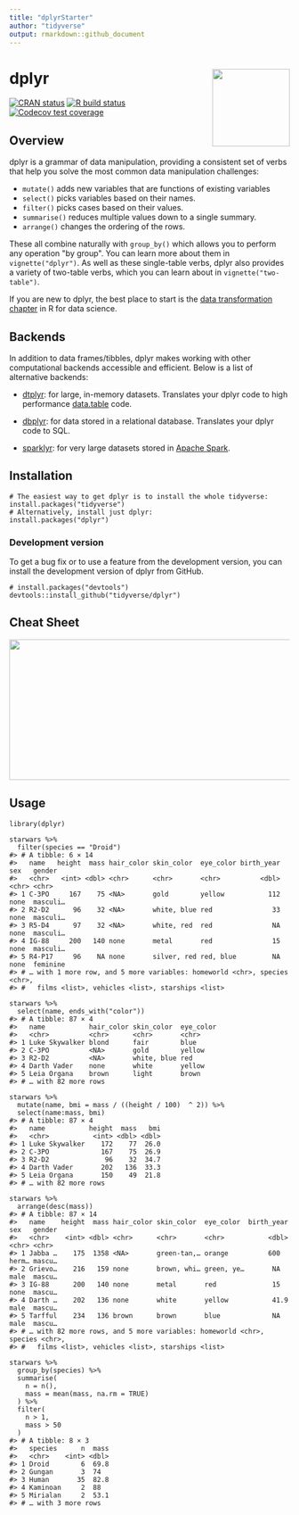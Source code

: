 ```yaml
---
title: "dplyrStarter"
author: "tidyverse"
output: rmarkdown::github_document
---
```


# dplyr <a href='https://dplyr.tidyverse.org'><img src='man/figures/logo.png' align="right" height="139" /></a>

<!-- badges: start -->
[![CRAN status](https://www.r-pkg.org/badges/version/dplyr)](https://cran.r-project.org/package=dplyr)
[![R build status](https://github.com/tidyverse/dplyr/workflows/R-CMD-check/badge.svg)](https://github.com/tidyverse/dplyr/actions?workflow=R-CMD-check)
[![Codecov test coverage](https://codecov.io/gh/tidyverse/dplyr/branch/main/graph/badge.svg)](https://app.codecov.io/gh/tidyverse/dplyr?branch=main)
<!-- badges: end -->

## Overview

dplyr is a grammar of data manipulation, providing a consistent set of verbs that help you solve the most common data manipulation challenges:

* `mutate()` adds new variables that are functions of existing variables
* `select()` picks variables based on their names.
* `filter()` picks cases based on their values.
* `summarise()` reduces multiple values down to a single summary.
* `arrange()` changes the ordering of the rows.

These all combine naturally with `group_by()` which allows you to perform any operation "by group". You can learn more about them in `vignette("dplyr")`. As well as these single-table verbs, dplyr also provides a variety of two-table verbs, which you can learn about in `vignette("two-table")`.

If you are new to dplyr, the best place to start is the [data transformation chapter](https://r4ds.had.co.nz/transform.html) in R for data science.

## Backends

In addition to data frames/tibbles, dplyr makes working with other computational backends accessible and efficient. Below is a list of alternative backends:

- [dtplyr](https://dtplyr.tidyverse.org/): for large, in-memory datasets. 
  Translates your dplyr code to high performance 
  [data.table](https://rdatatable.gitlab.io/data.table/) code.

- [dbplyr](https://dbplyr.tidyverse.org/): for data stored in a relational 
  database. Translates your dplyr code to SQL.

- [sparklyr](https://spark.rstudio.com): for very large datasets stored in 
  [Apache Spark](https://spark.apache.org).

## Installation

```{r, eval = FALSE}
# The easiest way to get dplyr is to install the whole tidyverse:
install.packages("tidyverse")
# Alternatively, install just dplyr:
install.packages("dplyr")
```

### Development version

To get a bug fix or to use a feature from the development version, you can install 
the development version of dplyr from GitHub.

```{r, eval = FALSE}
# install.packages("devtools")
devtools::install_github("tidyverse/dplyr")
```

## Cheat Sheet

<a href="https://github.com/rstudio/cheatsheets/blob/main/data-transformation.pdf"><img src="https://raw.githubusercontent.com/rstudio/cheatsheets/main/pngs/thumbnails/data-transformation-cheatsheet-thumbs.png" width="630" height="252"/></a>  

## Usage

```{r}
library(dplyr)

starwars %>% 
  filter(species == "Droid")
#> # A tibble: 6 × 14
#>   name   height  mass hair_color skin_color  eye_color birth_year sex   gender  
#>   <chr>   <int> <dbl> <chr>      <chr>       <chr>          <dbl> <chr> <chr>   
#> 1 C-3PO     167    75 <NA>       gold        yellow           112 none  masculi…
#> 2 R2-D2      96    32 <NA>       white, blue red               33 none  masculi…
#> 3 R5-D4      97    32 <NA>       white, red  red               NA none  masculi…
#> 4 IG-88     200   140 none       metal       red               15 none  masculi…
#> 5 R4-P17     96    NA none       silver, red red, blue         NA none  feminine
#> # … with 1 more row, and 5 more variables: homeworld <chr>, species <chr>,
#> #   films <list>, vehicles <list>, starships <list>

starwars %>% 
  select(name, ends_with("color"))
#> # A tibble: 87 × 4
#>   name           hair_color skin_color  eye_color
#>   <chr>          <chr>      <chr>       <chr>    
#> 1 Luke Skywalker blond      fair        blue     
#> 2 C-3PO          <NA>       gold        yellow   
#> 3 R2-D2          <NA>       white, blue red      
#> 4 Darth Vader    none       white       yellow   
#> 5 Leia Organa    brown      light       brown    
#> # … with 82 more rows

starwars %>% 
  mutate(name, bmi = mass / ((height / 100)  ^ 2)) %>%
  select(name:mass, bmi)
#> # A tibble: 87 × 4
#>   name           height  mass   bmi
#>   <chr>           <int> <dbl> <dbl>
#> 1 Luke Skywalker    172    77  26.0
#> 2 C-3PO             167    75  26.9
#> 3 R2-D2              96    32  34.7
#> 4 Darth Vader       202   136  33.3
#> 5 Leia Organa       150    49  21.8
#> # … with 82 more rows

starwars %>% 
  arrange(desc(mass))
#> # A tibble: 87 × 14
#>   name    height  mass hair_color skin_color  eye_color  birth_year sex   gender
#>   <chr>    <int> <dbl> <chr>      <chr>       <chr>           <dbl> <chr> <chr> 
#> 1 Jabba …    175  1358 <NA>       green-tan,… orange          600   herm… mascu…
#> 2 Grievo…    216   159 none       brown, whi… green, ye…       NA   male  mascu…
#> 3 IG-88      200   140 none       metal       red              15   none  mascu…
#> 4 Darth …    202   136 none       white       yellow           41.9 male  mascu…
#> 5 Tarfful    234   136 brown      brown       blue             NA   male  mascu…
#> # … with 82 more rows, and 5 more variables: homeworld <chr>, species <chr>,
#> #   films <list>, vehicles <list>, starships <list>

starwars %>%
  group_by(species) %>%
  summarise(
    n = n(),
    mass = mean(mass, na.rm = TRUE)
  ) %>%
  filter(
    n > 1,
    mass > 50
  )
#> # A tibble: 8 × 3
#>   species      n  mass
#>   <chr>    <int> <dbl>
#> 1 Droid        6  69.8
#> 2 Gungan       3  74  
#> 3 Human       35  82.8
#> 4 Kaminoan     2  88  
#> 5 Mirialan     2  53.1
#> # … with 3 more rows
```
